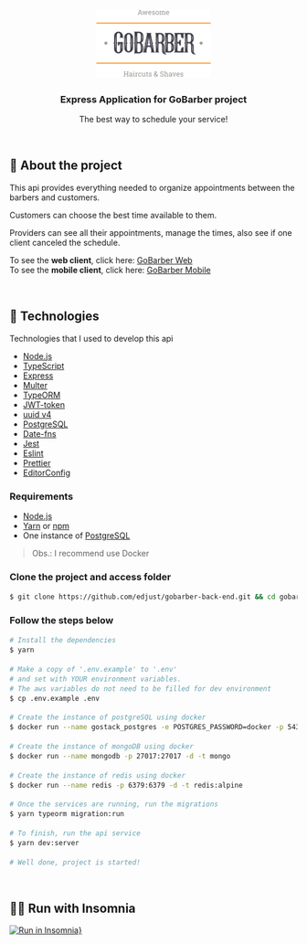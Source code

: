 <h1 align="center">
  <img alt="Logo" src="./assets/logo.svg" width="200px">
</h1>

<h3 align="center">
  Express Application for GoBarber project
</h3>

<p align="center">The best way to schedule your service!</p>

<br>

## 📄 About the project

This api provides everything needed to organize appointments between the barbers and customers.

Customers can choose the best time available to them.

Providers can see all their appointments, manage the times, also see if one client canceled the schedule.

To see the **web client**, click here: [GoBarber Web](https://github.com/edjust/gobarber-web)<br />
To see the **mobile client**, click here: [GoBarber Mobile](https://github.com/edjust/gobarber-mobile)

<br>

## 🚀 Technologies

Technologies that I used to develop this api

-   [Node.js](https://nodejs.org/en/)
-   [TypeScript](https://www.typescriptlang.org/)
-   [Express](https://expressjs.com/pt-br/)
-   [Multer](https://github.com/expressjs/multer)
-   [TypeORM](https://typeorm.io/#/)
-   [JWT-token](https://jwt.io/)
-   [uuid v4](https://github.com/thenativeweb/uuidv4/)
-   [PostgreSQL](https://www.postgresql.org/)
-   [Date-fns](https://date-fns.org/)
-   [Jest](https://jestjs.io/)
-   [Eslint](https://eslint.org/)
-   [Prettier](https://prettier.io/)
-   [EditorConfig](https://editorconfig.org/)

### Requirements

-   [Node.js](https://nodejs.org/en/)
-   [Yarn](https://classic.yarnpkg.com/) or [npm](https://www.npmjs.com/)
-   One instance of [PostgreSQL](https://www.postgresql.org/)

> Obs.: I recommend use Docker

### Clone the project and access folder

```sh
$ git clone https://github.com/edjust/gobarber-back-end.git && cd gobarber-api
```

### Follow the steps below

```sh
# Install the dependencies
$ yarn

# Make a copy of '.env.example' to '.env'
# and set with YOUR environment variables.
# The aws variables do not need to be filled for dev environment
$ cp .env.example .env

# Create the instance of postgreSQL using docker
$ docker run --name gostack_postgres -e POSTGRES_PASSWORD=docker -p 5432:5432 -d postgres

# Create the instance of mongoDB using docker
$ docker run --name mongodb -p 27017:27017 -d -t mongo

# Create the instance of redis using docker
$ docker run --name redis -p 6379:6379 -d -t redis:alpine

# Once the services are running, run the migrations
$ yarn typeorm migration:run

# To finish, run the api service
$ yarn dev:server

# Well done, project is started!
```

<br>

## 🏃‍♂️ Run with Insomnia

[![Run in Insomnia}](https://insomnia.rest/images/run.svg)](https://insomnia.rest/run/?label=GoBarber%20API&uri=https%3A%2F%2Fraw.githubusercontent.com%2Fedjust%2Fgobarber-back-end%2Fmaster%2FInsomnia.json)
